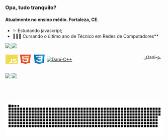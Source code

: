 ### Opa, tudo tranquilo?

#### Atualmente no ensino médio. Fortaleza, CE.

- ✨ Estudando javascript;
- 👨🏽‍💻 Cursando o último ano de Técnico em Redes de Computadores**

<div align="left">
  <a href="https://github.com/nieelsz">
  <img height="180em" src="https://github-readme-stats.vercel.app/api?username=nieelsz&show_icons=true&theme=dark&include_all_commits=true&count_private=true"/>
  <img height="180em" src="https://github-readme-stats.vercel.app/api/top-langs/?username=nieelsz&layout=compact&langs_count=7&theme=dark"/>
</div>

  <div style="display: inline_block"><br>
  <img align="center" alt="Dani-Js" height="30" width="40" src="https://raw.githubusercontent.com/devicons/devicon/master/icons/javascript/javascript-plain.svg">
  <img align="center" alt="Dani-HTML" height="30" width="40" src="https://raw.githubusercontent.com/devicons/devicon/master/icons/html5/html5-original.svg">
  <img align="center" alt="Dani-CSS" height="30" width="40" src="https://raw.githubusercontent.com/devicons/devicon/master/icons/css3/css3-original.svg">
  <img align="center" alt="Dani-C++" height="30" width="40" src="https://cdn.jsdelivr.net/gh/devicons/devicon/icons/cplusplus/cplusplus-original.svg" />
  <img align="right" alt="Dani-pic" height="150" style="border-radius:50px;" src="https://i.imgur.com/QmgoOOT.png">
</div>

   
  ##
 
<div> 
   <a href="https://instagram.com/nieelsz" target="_blank"><img src="https://img.shields.io/badge/-Instagram-%23E4405F?style=for-the-badge&logo=instagram&logoColor=white" target="_blank"></a>
  <!-- <a href="https://discord.gg/pDbY76q8Qf" target="_blank"><img src="https://img.shields.io/badge/Discord-7289DA?style=for-the-badge&logo=discord&logoColor=white" target="_blank"></a>-->
  <a href = "mailto:nielmarquesz@gmail.com"><img src="https://img.shields.io/badge/-Gmail-%23333?style=for-the-badge&logo=gmail&logoColor=white" target="_blank"></a>
 
  ![Snake animation](https://github.com/nieelsz/nieelsz/blob/output/github-contribution-grid-snake.svg)
 
</div>


